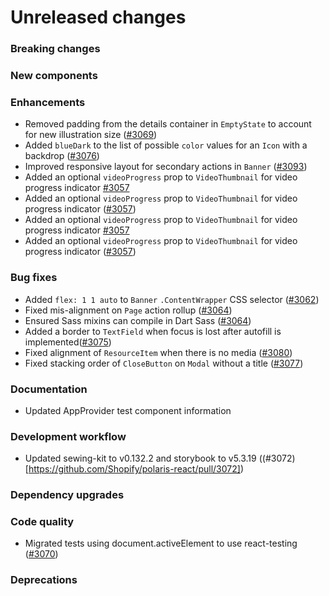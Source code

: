 # Unreleased changes

### Breaking changes

### New components

### Enhancements

- Removed padding from the details container in `EmptyState` to account for new illustration size ([#3069](https://github.com/Shopify/polaris-react/pull/3069))
- Added `blueDark` to the list of possible `color` values for an `Icon` with a backdrop ([#3076](https://github.com/Shopify/polaris-react/pull/3076))
- Improved responsive layout for secondary actions in `Banner` ([#3093](https://github.com/Shopify/polaris-react/pull/3093))
- Added an optional `videoProgress` prop to `VideoThumbnail` for video progress indicator [#3057](https://github.com/Shopify/polaris-react/pull/3057)
- Added an optional `videoProgress` prop to `VideoThumbnail` for video progress indicator ([#3057](https://github.com/Shopify/polaris-react/pull/3057))
- Added an optional `videoProgress` prop to `VideoThumbnail` for video progress indicator [#3057](https://github.com/Shopify/polaris-react/pull/3057)
- Added an optional `videoProgress` prop to `VideoThumbnail` for video progress indicator ([#3057](https://github.com/Shopify/polaris-react/pull/3057))

### Bug fixes

- Added `flex: 1 1 auto` to `Banner` `.ContentWrapper` CSS selector ([#3062](https://github.com/Shopify/polaris-react/pull/3062))
- Fixed mis-alignment on `Page` action rollup ([#3064](https://github.com/Shopify/polaris-react/pull/3064))
- Ensured Sass mixins can compile in Dart Sass ([#3064](https://github.com/Shopify/polaris-react/pull/3063))
- Added a border to `TextField` when focus is lost after autofill is implemented([#3075](https://github.com/Shopify/polaris-react/pull/3075))
- Fixed alignment of `ResourceItem` when there is no media ([#3080](https://github.com/Shopify/polaris-react/pull/3080))
- Fixed stacking order of `CloseButton` on `Modal` without a title ([#3077](https://github.com/Shopify/polaris-react/pull/3077))

### Documentation

- Updated AppProvider test component information

### Development workflow

- Updated sewing-kit to v0.132.2 and storybook to v5.3.19 ((#3072)[https://github.com/Shopify/polaris-react/pull/3072])

### Dependency upgrades

### Code quality

- Migrated tests using document.activeElement to use react-testing ([#3070](https://github.com/Shopify/polaris-react/pull/3070))

### Deprecations
